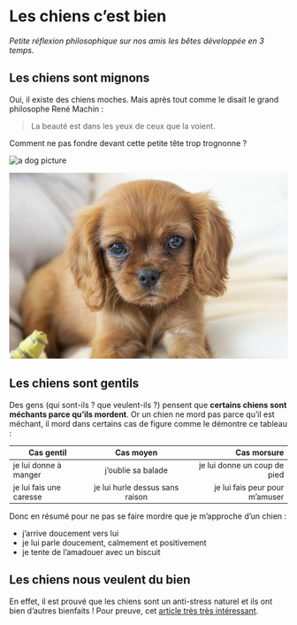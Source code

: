 # Les chiens c’est bien

*Petite réflexion philosophique sur nos amis les bêtes développée en 3 temps.*


## Les chiens sont mignons

Oui, il existe des chiens moches. Mais après tout comme le disait le grand philosophe René Machin :

> La beauté est dans les yeux de ceux que la voient.

Comment ne pas fondre devant cette petite tête trop trognonne ?

![a dog picture](https://resize3.prod.docfr.doc-media.fr/rcrop/480,280,center-middle/img/var/doctissimo/storage/images/fr/www/animaux/chien/alimentation-chien/quels-sont-les-besoins-en-eau-du-chien/723177-2-fre-FR/quels-sont-les-besoins-en-eau-du-chien.jpg)

![an other gog picture](unchienmignon.jpg)


## Les chiens sont gentils

Des gens (qui sont-ils ? que veulent-ils ?) pensent que __certains chiens sont méchants parce qu’ils mordent__.
Or un chien ne mord pas parce qu’il est méchant, il mord dans certains cas de figure comme le démontre ce tableau :

| Cas gentil        | Cas moyen         | Cas morsure  |
| ------------- |:-------------:| -----:|
| je lui donne à manger      | j’oublie sa balade | je lui donne un coup de pied |
| je lui fais une caresse      | je lui hurle dessus sans raison      |   je lui fais peur pour m’amuser |


Donc en résumé pour ne pas se faire mordre que je m’approche d’un chien :
* j’arrive doucement vers lui
* je lui parle doucement, calmement et positivement
* je tente de l’amadouer avec un biscuit

## Les chiens nous veulent du bien
En effet, il est prouvé que les chiens sont un anti-stress naturel et ils ont bien d’autres bienfaits !
Pour preuve, cet [article très très intéressant](https://www.purina.fr/chiots/bienfaits-possession).
